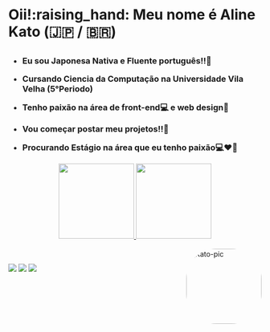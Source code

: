 <div>
  <h1>Oii!:raising_hand: Meu nome é Aline Kato (&#x1F1EF&#x1F1F5 / &#x1F1E7&#x1F1F7)</h1>
</div>

##

  <h3>
  
  - Eu sou Japonesa Nativa e Fluente português!!:crossed_flags:
  
  - Cursando Ciencia da Computação na Universidade Vila Velha (5°Periodo)
  
  - Tenho paixão na área de front-end💻 e web design:art:
  
  - Vou começar postar meu projetos!!:file_folder:
  
  - Procurando Estágio na área que eu tenho paixão💻❤️:art:
    
  </h3>
<div align="center">
  <a href="https://github.com/AlineKato">
  <img height="150em" src="https://github-readme-stats.vercel.app/api?username=AlineKato&show_icons=true&theme=dracula&include_all_commits=true&count_private=true"/>
  <img height="150em" src="https://github-readme-stats.vercel.app/api/top-langs/?username=AlineKato&layout=compact&langs_count=7&theme=dracula"/>
</div>
<div style="display: inline_block"><br>
  <img align="right" alt="Kato-pic" height="150" style="border-radius:60px;" src="https://media.discordapp.net/attachments/812108144372613153/944207930079719444/download20220204224518.png">
</div>
  
  ##
 
<div> 
  <a href="https://www.instagram.com/aline_amy/" target="_blank"><img src="https://img.shields.io/badge/-Instagram-%23E4405F?style=for-the-badge&logo=instagram&logoColor=white" target="_blank"></a>
  <a href = "mailto:alinekato12@gmail.com"><img src="https://img.shields.io/badge/-Gmail-%23333?style=for-the-badge&logo=gmail&logoColor=white" target="_blank"></a>
  <a href="https://www.linkedin.com/in/aline-amy-kato-4b31621b4/" target="_blank"><img src="https://img.shields.io/badge/-LinkedIn-%230077B5?style=for-the-badge&logo=linkedin&logoColor=white" target="_blank"></a> 


</div>
